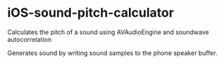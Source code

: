 # iOS-sound-pitch-calculator
Calculates the pitch of a sound using AVAudioEngine and soundwave autocorrelation

Generates sound by writing sound samples to the phone speaker buffer.
